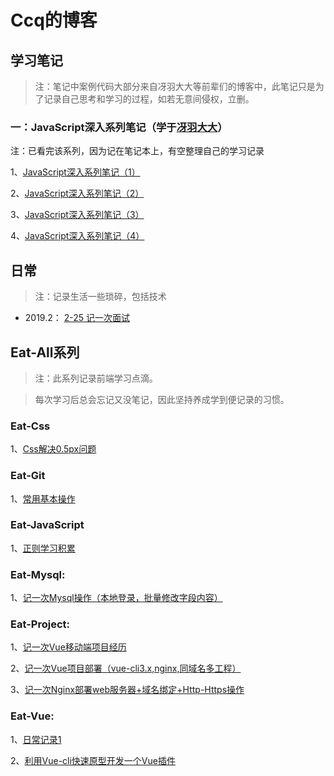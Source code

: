 # Ccq的博客

## 学习笔记

>注：笔记中案例代码大部分来自冴羽大大等前辈们的博客中，此笔记只是为了记录自己思考和学习的过程，如若无意间侵权，立删。

### 一：JavaScript深入系列笔记（学于[冴羽大大](https://github.com/mqyqingfeng/Blog)）

注：已看完该系列，因为记在笔记本上，有空整理自己的学习记录

1、[JavaScript深入系列笔记（1）](https://github.com/chongqiangchen/Blog/blob/master/Notes/JavaScript%E6%B7%B1%E5%85%A5%E7%B3%BB%E5%88%97%E7%AC%94%E8%AE%B0/JavaScript%E6%B7%B1%E5%85%A5%E7%B3%BB%E5%88%97%E7%AC%94%E8%AE%B0%EF%BC%881%EF%BC%89.md)

2、[JavaScript深入系列笔记（2）](https://github.com/chongqiangchen/Blog/Notes/JavaScript深入系列笔记/JavaScript深入系列笔记（2）.md)

3、[JavaScript深入系列笔记（3）](https://github.com/chongqiangchen/Blog/Notes/JavaScript深入系列笔记/JavaScript深入系列笔记（3）.md)

4、[JavaScript深入系列笔记（4）](https://github.com/chongqiangchen/Blog/Notes/JavaScript深入系列笔记/JavaScript深入系列笔记（4）.md)

## 日常

> 注：记录生活一些琐碎，包括技术

* 2019.2：
  [2-25 记一次面试](https://github.com/chongqiangchen/Blog/blob/master/Other/2019.2/2-25%20%E8%AE%B0%E4%B8%80%E6%AC%A1%E9%9D%A2%E8%AF%95.md)

## Eat-All系列

> 注：此系列记录前端学习点滴。

> 每次学习后总会忘记又没笔记，因此坚持养成学到便记录的习惯。

### Eat-Css
  1、[Css解决0.5px问题](https://github.com/chongqiangchen/Blog/blob/master/Eat-All/Eat-Css/Css%E8%A7%A3%E5%86%B30.5px%E9%97%AE%E9%A2%98.md)

### Eat-Git
  1、[常用基本操作](https://github.com/chongqiangchen/Blog/blob/master/Eat-All/Eat-Git/%E5%B8%B8%E7%94%A8%E5%9F%BA%E6%9C%AC%E6%93%8D%E4%BD%9C.md)

### Eat-JavaScript
 1、[正则学习积累](https://github.com/chongqiangchen/Blog/blob/master/Eat-All/Eat-JavaScript/%E6%AD%A3%E5%88%99%E5%AD%A6%E4%B9%A0%E7%A7%AF%E7%B4%AF.md)


### Eat-Mysql:
  1、[记一次Mysql操作（本地登录，批量修改字段内容）](https://github.com/chongqiangchen/Blog/blob/master/Eat-All/Eat-Mysql/%E8%AE%B0%E4%B8%80%E6%AC%A1Mysql%E6%93%8D%E4%BD%9C%EF%BC%88%E6%9C%AC%E5%9C%B0%E7%99%BB%E5%BD%95%EF%BC%8C%E6%89%B9%E9%87%8F%E4%BF%AE%E6%94%B9%E5%AD%97%E6%AE%B5%E5%86%85%E5%AE%B9%EF%BC%89.md)

### Eat-Project:
  1、[记一次Vue移动端项目经历](https://github.com/chongqiangchen/Blog/blob/master/Eat-All/Eat-Project/%E8%AE%B0%E4%B8%80%E6%AC%A1Vue%E7%A7%BB%E5%8A%A8%E7%AB%AF%E9%A1%B9%E7%9B%AE%E7%BB%8F%E5%8E%86.md)

  2、[记一次Vue项目部署（vue-cli3.x,nginx,同域名多工程）](https://github.com/chongqiangchen/Blog/blob/master/Eat-All/Eat-Project/%E8%AE%B0%E4%B8%80%E6%AC%A1Vue%E9%A1%B9%E7%9B%AE%E9%83%A8%E7%BD%B2%EF%BC%88vue-cli3.x%2Cnginx%2C%E5%90%8C%E5%9F%9F%E5%90%8D%E5%A4%9A%E5%B7%A5%E7%A8%8B%EF%BC%89.md)

  3、[记一次Nginx部署web服务器+域名绑定+Http-Https操作](https://github.com/chongqiangchen/Blog/blob/master/Eat-All/Eat-Project/%E8%AE%B0%E4%B8%80%E6%AC%A1Nginx%E9%83%A8%E7%BD%B2web%E6%9C%8D%E5%8A%A1%E5%99%A8%2B%E5%9F%9F%E5%90%8D%E7%BB%91%E5%AE%9A%2BHttp-Https%E6%93%8D%E4%BD%9C.md)

### Eat-Vue:
  1、[日常记录1](https://github.com/chongqiangchen/Blog/blob/master/Eat-All/Eat-Vue/%E6%97%A5%E5%B8%B8%E8%AE%B0%E5%BD%951.md)

  2、[利用Vue-cli快速原型开发一个Vue插件](https://github.com/chongqiangchen/Blog/blob/master/Eat-All/Eat-Vue/%E5%88%A9%E7%94%A8Vue-cli%E5%BF%AB%E9%80%9F%E5%8E%9F%E5%9E%8B%E5%BC%80%E5%8F%91%E4%B8%80%E4%B8%AAVue%E6%8F%92%E4%BB%B6.md)
  

